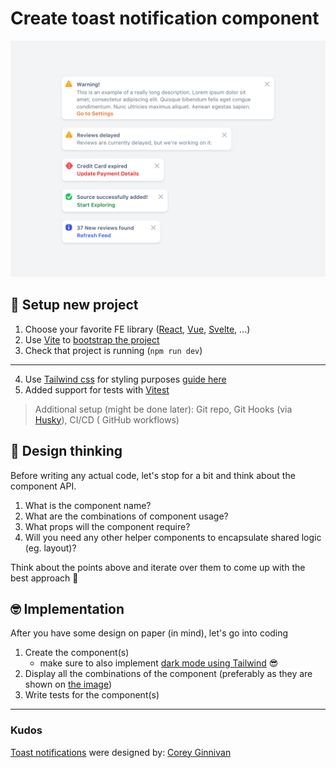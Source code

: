# Create toast notification component

<img src="./toast-notifications-design.png" width="900" />

## 👷 Setup new project

1. Choose your favorite FE
   library ([React](https://react.dev), [Vue](https://vuejs.org), [Svelte](https://svelte.dev), ...)
2. Use [Vite](https://vitejs.dev) to [bootstrap the project](https://vitejs.dev/guide)
3. Check that project is running (`npm run dev`)

-----

4. Use [Tailwind css](https://tailwindcss.com/) for styling
   purposes [guide here](https://tailwindcss.com/docs/guides/vite#vue)
5. Added support for tests with [Vitest](https://vitest.dev)

> Additional setup (might be done later): Git repo, Git Hooks (via [Husky](https://github.com/typicode/husky)), CI/CD (
> GitHub workflows)

## 🤔 Design thinking

Before writing any actual code, let's stop for a bit and think about the component API.

1. What is the component name?
2. What are the combinations of component usage?
3. What props will the component require?
4. Will you need any other helper components to encapsulate shared logic (eg. layout)?

Think about the points above and iterate over them to come up with the best approach 💪

## 🤓 Implementation

After you have some design on paper (in mind), let's go into coding

1. Create the component(s)
    - make sure to also implement [dark mode using Tailwind](https://tailwindcss.com/docs/dark-mode) 😎
2. Display all the combinations of the component (preferably as they are shown
   on [the image](./toast-notifications-design.png))
3. Write tests for the component(s)

-------------

### Kudos

[Toast notifications](https://dribbble.com/shots/14678733-Toast-Notifications-Concepts) were designed
by: [Corey Ginnivan](https://dribbble.com/CoreyGinnivan)
